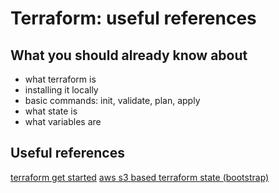 # Terraform:  useful references

## What you should already know about
- what terraform is
- installing it locally
- basic commands: init, validate, plan, apply
- what state is
- what variables are

## Useful references

[terraform get started](https://developer.hashicorp.com/terraform/tutorials/aws-get-started)
[aws s3 based terraform state (bootstrap)](https://github.com/tess-barnes-uk/terraform-s3-bootstrap)
